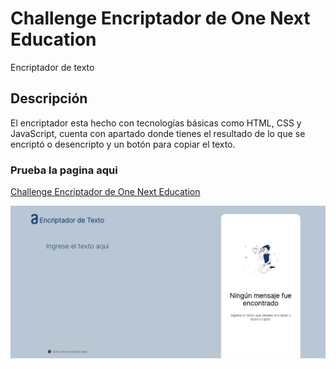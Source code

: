 # Challenge Encriptador de One Next Education

Encriptador de texto 

## Descripción

El encriptador esta hecho con tecnologías básicas como HTML, CSS y JavaScript, cuenta con apartado donde tienes el resultado de lo que se encriptó o desencripto y un botón para copiar el texto.

### Prueba la pagina aqui

[Challenge Encriptador de One Next Education](https://jsramirezch.github.io/Challenge-ONE-Portafolio-Encriptador-de-Texto-main/)

<img src="./Encriptador.png" alt="Encriptador de texto">
